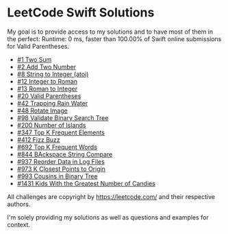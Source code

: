 # LeetCode Swift Solutions

My goal is to provide access to my solutions and to have most of them in the perfect:
Runtime: 0 ms, faster than 100.00% of Swift online submissions for Valid Parentheses.

* [#1 Two Sum](https://leetcode.com/problems/two-sum/)
* [#2 Add Two Number](https://leetcode.com/problems/add-two-numbers/) 
* [#8 String to Integer (atoi)](https://leetcode.com/problems/string-to-integer-atoi/)
* [#12 Integer to Roman](https://leetcode.com/problems/integer-to-roman/) 
* [#13 Roman to Integer](https://leetcode.com/problems/roman-to-integer/) 
* [#20 Valid Parentheses](https://leetcode.com/problems/valid-parentheses/)
* [#42 Trapping Rain Water](https://leetcode.com/problems/trapping-rain-water/)
* [#48 Rotate Image](https://leetcode.com/problems/rotate-image/)
* [#98 Validate Binary Search Tree](https://leetcode.com/problems/validate-binary-search-tree/)
* [#200 Number of Islands](https://leetcode.com/problems/number-of-islands/)
* [#347 Top K Frequent Elements](https://leetcode.com/problems/top-k-frequent-elements/)
* [#412 Fizz Buzz](https://leetcode.com/problems/fizz-buzz/)
* [#692 Top K Frequent Words](https://leetcode.com/problems/top-k-frequent-words/)
* [#844 BAckspace String Compare](https://leetcode.com/problems/backspace-string-compare/)
* [#937 Reorder Data in Log Files](https://leetcode.com/problems/reorder-data-in-log-files/)
* [#973 K Closest Points to Origin](https://leetcode.com/problems/k-closest-points-to-origin/)
* [#993 Cousins in Binary Tree](https://leetcode.com/problems/cousins-in-binary-tree/)
* [#1431 Kids With the Greatest Number of Candies](https://leetcode.com/problems/kids-with-the-greatest-number-of-candies/)

All challenges are copyright by https://leetcode.com/ and their respective authors.

I'm solely providing my solutions as well as questions and examples for context.
